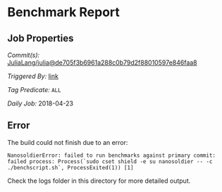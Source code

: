 # Benchmark Report

## Job Properties

*Commit(s):* [JuliaLang/julia@de705f3b6961a288c0b79d2f88010597e846faa8](https://github.com/JuliaLang/julia/commit/de705f3b6961a288c0b79d2f88010597e846faa8)

*Triggered By:* [link](https://github.com/JuliaLang/julia/commit/de705f3b6961a288c0b79d2f88010597e846faa8#commitcomment-28690935)

*Tag Predicate:* `ALL`

*Daily Job:* 2018-04-23

## Error

The build could not finish due to an error:

```
NanosoldierError: failed to run benchmarks against primary commit: failed process: Process(`sudo cset shield -e su nanosoldier -- -c ./benchscript.sh`, ProcessExited(1)) [1]
```

Check the logs folder in this directory for more detailed output.

